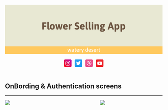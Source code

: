 <p align="center">
   <img src="https://raw.githubusercontent.com/watery-desert/assets/main/flower_selling_app/project_cover.png" alt="Loading Animation Widget" />
</p>
<div align="center">
   <a href="https://www.instagram.com/watery_desert/">
   <img src="https://raw.githubusercontent.com/watery-desert/assets/main/social_logo/instagram.png" height="24" alt="instagram: watery_desert"></a>
   <a href="https://twitter.com/watery_desert">
   <img src="https://raw.githubusercontent.com/watery-desert/assets/main/social_logo/twitter.png" height="24" alt="twitter: watery_desert"></a>
   <a href="https://dribbble.com/watery_desert">
   <img src="https://raw.githubusercontent.com/watery-desert/assets/main/social_logo/dribbble.png" height="24" alt="dribbble: watery_desert"></a>
   <a href="https://www.youtube.com/channel/UCMr8V70B4402CNOJEYQ30Qg">
   <img src="https://raw.githubusercontent.com/watery-desert/assets/main/social_logo/youtube.png" height="24" alt="youtube: watery_desert"></a>
</div>
<br>




<p><h2 align="left">OnBording & Authentication screens</h2></p>

<!-- <p><h4>Easily customizable floating button menu created with SwiftUI</h4></p> -->

___


<img align="right" src="https://raw.githubusercontent.com/watery-desert/assets/main/flower_selling_app/screen_recordings/authentication_home.gif" width="200" />



<img align="left" src="https://raw.githubusercontent.com/watery-desert/assets/main/flower_selling_app/screen_recordings/onboarding.gif" width="200" />








